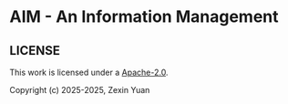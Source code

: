 # AIM - An Information Management

## LICENSE

This work is licensed under a
<a rel="license" href="https://www.apache.org/licenses/">Apache-2.0</a>.

Copyright (c) 2025-2025, Zexin Yuan
